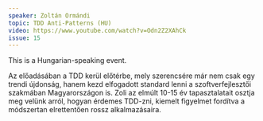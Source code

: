 ```yaml
---
speaker: Zoltán Ormándi
topic: TDD Anti-Patterns (HU)
video: https://www.youtube.com/watch?v=Odn2Z2XAhCk
issue: 15
---
```


This is a Hungarian-speaking event.

Az előadásában a TDD kerül előtérbe, mely szerencsére már nem csak egy trendi újdonság, hanem kezd elfogadott standard lenni a szoftverfejlesztői szakmában Magyarországon is. Zoli az elmúlt 10-15 év tapasztalatait osztja meg velünk arról, hogyan érdemes TDD-zni, kiemelt figyelmet fordítva a módszertan elrettentően rossz alkalmazásaira.

